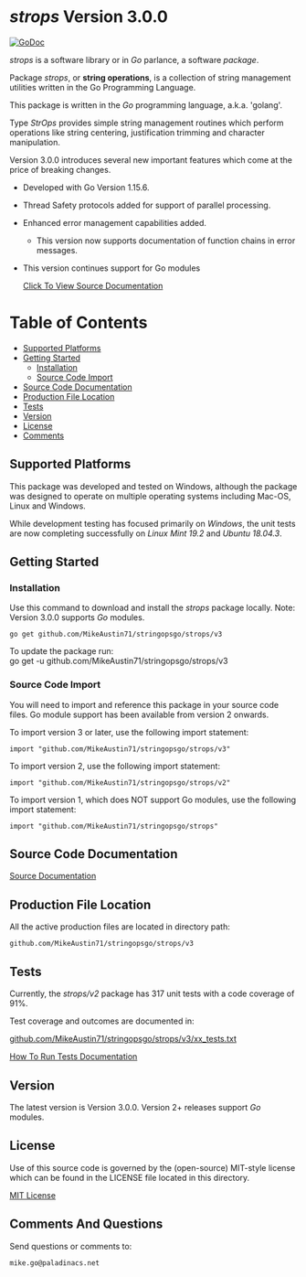 # *strops* Version 3.0.0

[![GoDoc](https://godoc.org/github.com/MikeAustin71/stringopsgo/strops/v2?status.svg)](https://godoc.org/github.com/MikeAustin71/stringopsgo/strops/v2)

*strops* is a software library or in *Go* parlance, a software *package*.

Package *strops*, or **string operations**, is a collection of string
management utilities written in the Go Programming Language. 

This package is written in the *Go* programming language, a.k.a. 'golang'.

Type *StrOps* provides simple string management routines which perform operations
like string centering, justification trimming and character manipulation.

Version 3.0.0 introduces several new important features which come at the price
of breaking changes. 

- Developed with Go Version 1.15.6.
- Thread Safety protocols added for support of parallel processing.
- Enhanced error management capabilities added. 
  - This version now supports documentation of function chains in error messages.

- This version continues support for Go modules

  [Click To View Source Documentation](http://godoc.org/github.com/MikeAustin71/stringopsgo/strops/v3)    

# Table of Contents
+ [Supported Platforms](#supported-platforms)
+ [Getting Started](#getting-started)
    - [Installation](#installation)
    - [Source Code Import](#source-code-import)
+ [Source Code Documentation](#source-code-documentation)
+ [Production File Location](#production-file-location)
+ [Tests](#tests)
+ [Version](#version)
+ [License](#license)
+ [Comments](#comments-and-questions) 

## Supported Platforms
This package was developed and tested on Windows, although the package
was designed to operate on multiple operating systems including 
Mac-OS, Linux and Windows.

While development testing has focused primarily on *Windows*, the unit
tests are now completing successfully on *Linux Mint 19.2* and *Ubuntu 18.04.3*.


## Getting Started

### Installation
Use this command to download and install the *strops* package
locally. Note: Version 3.0.0 supports *Go* modules.

    go get github.com/MikeAustin71/stringopsgo/strops/v3

To update the package run:    
    go get -u github.com/MikeAustin71/stringopsgo/strops/v3


### Source Code Import        
You will need to import and reference this package in your source code
files. Go module support has been available from version 2 onwards.

To import version 3 or later, use the following import statement:

    import "github.com/MikeAustin71/stringopsgo/strops/v3"  

To import version 2, use the following import statement:

    import "github.com/MikeAustin71/stringopsgo/strops/v2"

To import version 1, which does NOT support Go modules, use the following
import statement:

    import "github.com/MikeAustin71/stringopsgo/strops"

## Source Code Documentation

[Source Documentation](http://godoc.org/github.com/MikeAustin71/stringopsgo/strops/v2)    


## Production File Location
All the active production files are located in directory path:

    github.com/MikeAustin71/stringopsgo/strops/v3

## Tests
Currently, the *strops/v2* package has 317 unit tests with a code coverage
of 91%. 

Test coverage and outcomes are documented in:

[github.com/MikeAustin71/stringopsgo/strops/v3/xx_tests.txt](./strops/v3/xx_tests.txt)

[How To Run Tests Documentation](./strops/v3/wt_HowToRunTests.md)

## Version
The latest version is Version 3.0.0. Version 2+ releases support
*Go* modules. 

## License

Use of this source code is governed by the (open-source)
MIT-style license which can be found in the LICENSE file
located in this directory.

[MIT License](./LICENSE)

## Comments And Questions

Send questions or comments to:

    mike.go@paladinacs.net



